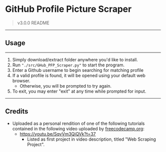 # GitHub Profile Picture Scraper

> v3.0.0 README

---

## Usage

---

1. Simply download/extract folder anywhere you'd like to install.
2. Run `"./src/GHub_PFP_Scraper.py"` to start the program.
3. Enter a Github username to begin searching for matching profile
4. If a valid profile is found, it will be opened using your default web browser.
   - Otherwise, you will be prompted to try again.
5. To exit, you may enter "exit" at any time while prompted for input.

---

## Credits

- Uploaded as a personal rendition of one of the following tutorials contained in the following video uploaded by [freecodecamp.org](http://freecodecamp.org/):
  - <https://youtu.be/SqvVm3QiQVk?t=37>
    - Listed as first project in video description, titled "Web Scraping Project".
